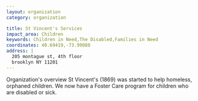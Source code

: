 ```yaml
---
layout: organization
category: organization

title: St Vincent's Services
impact_area: Children
keywords: Children in Need,The Disabled,Families in Need
coordinates: 40.69419,-73.99088
address: |
  205 montague st, 4th floor
  brooklyn NY 11201
---
```

Organization's overview
St Vincent's  (1869) was started to help homeless, orphaned children. We now have a Foster Care program for children who are disabled or sick.